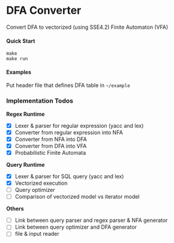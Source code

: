 # DFA Converter

Convert DFA to vectorized (using SSE4.2) Finite Automaton (VFA)

#### Quick Start
```console
make
make run
```

#### Examples
Put header file that defines DFA table in `~/example`

### Implementation Todos

**Regex Runtime**

- [x] Lexer & parser for regular expression (yacc and lex)
- [x] Converter from regular expression into NFA
- [x] Converter from NFA into DFA
- [x] Converter from DFA into VFA
- [x] Probabilistic Finite Automata 

**Query Runtime**

- [x] Lexer & parser for SQL query (yacc and lex)
- [x] Vectorized execution
- [ ] Query optimizer
- [ ] Comparison of vectorized model vs iterator model

**Others**

- [ ] Link between query parser and regex parser & NFA generator
- [ ] Link between query optimizer and DFA generator
- [ ] file & input reader
